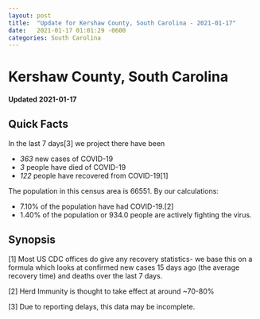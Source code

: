 ```yaml
---
layout: post
title:  "Update for Kershaw County, South Carolina - 2021-01-17"
date:   2021-01-17 01:01:29 -0600
categories: South Carolina
---
```


# Kershaw County, South Carolina
#### Updated 2021-01-17

## Quick Facts

In the last 7 days[3] we project there have been
- *363* new cases of COVID-19
- *3* people have died of COVID-19
- *122* people have recovered from COVID-19[1]

The population in this census area is 66551. By our calculations:
- 7.10% of the population have had COVID-19.[2]
- 1.40% of the population or 934.0 people are actively fighting the virus.

## Synopsis




[1] Most US CDC offices do give any recovery statistics- we base this on a formula which looks at confirmed new cases
15 days ago (the average recovery time) and deaths over the last 7 days.

[2] Herd Immunity is thought to take effect at around ~70-80%

[3] Due to reporting delays, this data may be incomplete.
 
    